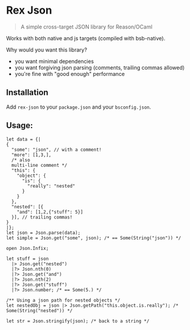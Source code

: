 # Rex Json

> A simple cross-target JSON library for Reason/OCaml

Works with both native and js targets (compiled with bsb-native).

Why would you want this library?
- you want minimal dependencies
- you want forgiving json parsing (comments, trailing commas allowed)
- you're fine with "good enough" performance

## Installation
Add `rex-json` to your `package.json` and your `bsconfig.json`.

## Usage:
```reason
let data = {|
{
  "some": "json", // with a comment!
  "more": [1,3,],
  /* also
  multi-line comment */
  "this": {
    "object": {
      "is": {
        "really": "nested"
      }
    }
  },
  "nested": [{
    "and": [1,2,{"stuff": 5}]
  }], // trailing commas!
}
|};
let json = Json.parse(data);
let simple = Json.get("some", json); /* == Some(String("json")) */

open Json.Infix;

let stuff = json
  |> Json.get("nested")
  |?> Json.nth(0)
  |?> Json.get("and")
  |?> Json.nth(2)
  |?> Json.get("stuff")
  |?> Json.number; /* == Some(5.) */

/** Using a json path for nested objects */
let nestedObj = json |> Json.getPath("this.object.is.really"); /* Some(String("nested")) */

let str = Json.stringify(json); /* back to a string */
```
